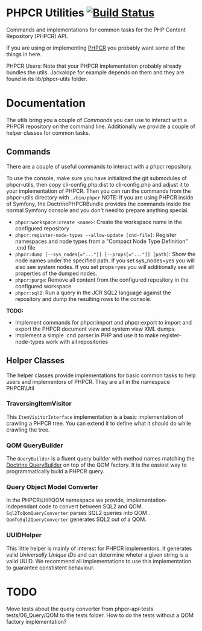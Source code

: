 # PHPCR Utilities [![Build Status](https://secure.travis-ci.org/phpcr/phpcr-utils.png)](http://travis-ci.org/phpcr/phpcr-utils)

Commands and implementations for common tasks for the PHP Content Repository (PHPCR) API.

If you are using or implementing [PHPCR](https://github.com/phpcr/phpcr) you
probably want some of the things in here.

PHPCR Users: Note that your PHPCR implementation probably already bundles the
utils. Jackalope for example depends on them and they are found in its
lib/phpcr-utils folder.


# Documentation

The utils bring you a couple of *Commands* you can use to interact with a PHPCR
repository on the command line. Additionally we provide a couple of helper
classes for common tasks.

## Commands

There are a couple of useful commands to interact with a phpcr repository.

To use the console, make sure you have initialized the git submodules of
phpcr-utils, then copy cli-config.php.dist to cli-config.php and adjust it
to your implementation of PHPCR. Then you can run the commands from the
phpcr-utils directory with ``./bin/phpcr``
NOTE: If you are using PHPCR inside of Symfony, the DoctrinePHPCRBundle
provides the commands inside the normal Symfony console and you don't need to
prepare anything special.

* ``phpcr:workspace:create <name>``: Create the workspace name in the configured repository
* ``phpcr:register-node-types --allow-update [cnd-file]``: Register namespaces and node types from a "Compact Node Type Definition" .cnd file
* ``phpcr:dump [--sys_nodes[="..."]] [--props[="..."]] [path]``: Show the node names
     under the specified path. If you set sys_nodes=yes you will also see system nodes.
     If you set props=yes you will additionally see all properties of the dumped nodes.
* ``phpcr:purge``: Remove all content from the configured repository in the
     configured workspace
* ``phpcr:sql2``: Run a query in the JCR SQL2 language against the repository and dump
     the resulting rows to the console.

**TODO:**

* Implement commands for phpcr:import and phpcr:export to import and export the
    PHPCR document view and system view XML dumps.
* Implement a simple .cnd parser in PHP and use it to make register-node-types
    work with all repositories


## Helper Classes

The helper classes provide implementations for basic common tasks to help users
and implementors of PHPCR. They are all in the namespace PHPCR\Util


### TraversingItemVisitor

This ``ItemVisitorInterface`` implementation is a basic implementation of crawling
a PHPCR tree. You can extend it to define what it should do while crawling the
tree.


### QOM QueryBuilder

The ``QueryBuilder`` is a fluent query builder with method names matching the
[Doctrine QueryBuilder](http://www.doctrine-project.org/docs/orm/2.1/en/reference/query-builder.html)
on top of the QOM factory. It is the easiest way to programmatically build a
PHPCR query.


### Query Object Model Converter

In the PHPCR\Util\QOM namespace we provide, implementation-independant code to
convert between SQL2 and QOM. ``Sql2ToQomQueryConverter`` parses SQL2 queries
into QOM . ``QomToSql2QueryConverter`` generates SQL2 out of a QOM.


### UUIDHelper

This little helper is mainly of interest for PHPCR implementors. It generates
valid *Universally Unique IDs* and can determine wheter a given string is a
valid UUID.
We recommend all implementations to use this implementation to guarantee
constistent behaviour.


# TODO

Move tests about the query converter from phpcr-api-tests tests/06_Query/QOM to
the tests folder. How to do the tests without a QOM factory implementation?
